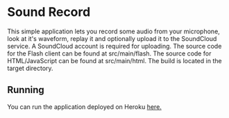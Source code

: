 # Sound Record #
This simple application lets you record some audio from your microphone, look at it's waveform, replay it and optionally upload it to the SoundCloud service. A SoundCloud account is required for uploading. The source code for the Flash client can be found at src/main/flash. The source code for HTML/JavaScript can be found at src/main/html. The build is located in the target directory.

## Running ##
You can run the application deployed on Heroku [here.](http://soundrecord.herokuapp.com/)